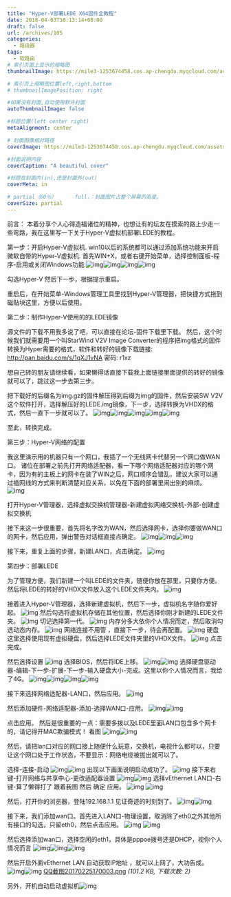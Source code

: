 ```yaml
---
title: "Hyper-V部署LEDE X64固件全教程"
date: 2018-04-03T10:13:14+08:00
draft: false
url: /archives/105
categories:
  - 路由器
tags:
  - 软路由
# 索引页面上显示的缩略图
thumbnailImage: https://mile3-1253674458.cos.ap-chengdu.myqcloud.com/assets/image/163005cu0jhjjydrhge70k.png

# 索引页上缩略图位置left,right,bottom
# thumbnailImagePosition: right

#如果没有封面,自动使用默许封面
autoThumbnailImage: false

#标题位置(left center right)
metaAlignment: center

# 封面图像相对路径
coverImage: https://mile3-1253674458.cos.ap-chengdu.myqcloud.com/assets/cover/2.jpg

#封面说明内容
coverCaption: "A beautiful cover"

#标题在封面内(in),还是封面外(out)
coverMeta: in

# partial（60％）		full，：封面图片占整个屏幕的高度。
coverSize: partial
---
```



前言：  本着分享个人心得造福诸位的精神，也想让有的坛友在摸索的路上少走一些弯路，我在这里写一下关于Hyper-V虚拟机部署LEDE的教程。

第一步：开启Hyper-V虚拟机.
   win10以后的系统都可以通过添加系统功能来开启微软自带的Hyper-V虚拟机.
  首先WIN+X，或者右键开始菜单，选择控制面板-程序-启用或关闭Windows功能 ![img](https://mile3-1253674458.cos.ap-chengdu.myqcloud.com/assets/image/144313wns4nm4rp7mk4pzp.png)![img](https://mile3-1253674458.cos.ap-chengdu.myqcloud.com/assets/image/https://mile3-1253674458.cos.ap-chengdu.myqcloud.com/assets/image//144313cjmk9tq6fm3qyvk1.png)![img](https://mile3-1253674458.cos.ap-chengdu.myqcloud.com/assets/image/144313bhycymt2hhmmyyh0.png)![img](https://mile3-1253674458.cos.ap-chengdu.myqcloud.com/assets/image/144314krgmrna3p6mmn6t6.png) 




勾选Hyper-V  然后下一步，根据提示重启。


重启后，在开始菜单-Windows管理工具里找到Hyper-V管理器，把快捷方式拖到磁贴块这里，方便以后使用。



第二步：制作Hyper-V使用的的LEDE镜像


源文件的下载不用我多说了吧，可以直接在论坛-固件下载里下载。
然后，这个时候我们就需要用一个叫StarWind V2V Image Converter的程序把img格式的固件转换为Hyper需要的格式，软件和转好的镜像下载链接: <http://pan.baidu.com/s/1qXJ1vNA> 密码: r1xz

想自己转的朋友请继续看，如果懒得话直接下载我上面链接里面提供的转好的镜像就可以了，跳过这一步去第三步。


把下载好的后缀名为img.gz的固件解压得到后缀为img的固件，然后安装SW V2V这个软件打开，选择解压好的LEDE.img镜像，下一步，选择转换为VHDX的格式，然后一直下一步就可以了。
![img](https://mile3-1253674458.cos.ap-chengdu.myqcloud.com/assets/image/151324qgs0a99ulrizmd09.png)![img](https://mile3-1253674458.cos.ap-chengdu.myqcloud.com/assets/image/151324g01h5u04mccc5l8h.png)![img](https://mile3-1253674458.cos.ap-chengdu.myqcloud.com/assets/image/151325cbaa2b2oeamauam6.png)![img](https://mile3-1253674458.cos.ap-chengdu.myqcloud.com/assets/image/151325kp3pcn73k73r69r5.png)![img](https://mile3-1253674458.cos.ap-chengdu.myqcloud.com/assets/image/151325kgqj7rg6xrhi9euo.png) 


至此，转换完成。

第三步：Hyper-V网络的配置


我这里演示用的机器只有一个网口，我插了一个无线网卡代替另一个网口做WAN口。
诸位在部署之前先打开网络适配器，看一下哪个网络适配器对应的哪个网卡，因为有的主板上的网卡在装了WIN之后，网口顺序会错乱，建议大家可以通过插网线的方式来判断清楚对应关系，以免在下面的部署里闹出别的麻烦。
![img](https://mile3-1253674458.cos.ap-chengdu.myqcloud.com/assets/image/152404ed2qi6qulvcqctlq.png)


打开Hyper-V管理器，选择虚拟交换机管理器-新建虚拟网络交换机-外部-创建虚拟交换机


接下来这一步很重要，首先将名字改为WAN，然后选择网卡，选择你要做WAN口的网卡，然后应用，弹出警告对话框直接点确定。
![img](https://mile3-1253674458.cos.ap-chengdu.myqcloud.com/assets/image/154444lnnffnmmn7lj3ihv.png)![img](https://mile3-1253674458.cos.ap-chengdu.myqcloud.com/assets/image/154445yiov8a2evkdkxksc.png)![img](https://mile3-1253674458.cos.ap-chengdu.myqcloud.com/assets/image/154448ta9opebhlo1obe7h.png) 


接下来，重复上面的步骤，新建LAN口，点击确定。
![img](https://mile3-1253674458.cos.ap-chengdu.myqcloud.com/assets/image/154706vyrdd62fmd4266pg.png) 



第四步：部署LEDE

为了管理方便，我们新建一个叫LEDE的文件夹，随便你放在那里，只要你方便。
然后将LEDE的转好的VHDX文件放入这个LEDE文件夹内。
![img](https://mile3-1253674458.cos.ap-chengdu.myqcloud.com/assets/image/154959nnv9v143zlrvu36m.png)

接着进入Hyper-V管理器，选择新建虚拟机，然后下一步，虚拟机名字随你爱好起。
![img](https://mile3-1253674458.cos.ap-chengdu.myqcloud.com/assets/image/155312c5zwamm7barf6v67.png)
然后勾选将虚拟机存储在其他位置，然后选择你刚才新建的LEDE文件夹。
![img](https://mile3-1253674458.cos.ap-chengdu.myqcloud.com/assets/image/155312q1163bg16mm53a5k.png)
切记选择第一代。
![img](https://mile3-1253674458.cos.ap-chengdu.myqcloud.com/assets/image/155312u2cff39hy4u8fhf9.png)
内存分多大依你个人情况而定，然后取消勾选动态内存。
![img](https://mile3-1253674458.cos.ap-chengdu.myqcloud.com/assets/image/155502hmr2co3hke218kdo.png)
网络连接不用管 ，直接下一步，待会再配置。
![img](https://mile3-1253674458.cos.ap-chengdu.myqcloud.com/assets/image/155548okkzrr3rj3jzsiju.png)
硬盘这里选择使用现有虚拟硬盘，然后选择LEDE文件夹里的VHDX文件。
![img](https://mile3-1253674458.cos.ap-chengdu.myqcloud.com/assets/image/155720a4p20seei0730er9.png)
点击完成。


然后选择设置
![img](https://mile3-1253674458.cos.ap-chengdu.myqcloud.com/assets/image/155832e79iz0p9wz9u9uu0.png)
选择BIOS，然后将IDE上移。
![img](https://mile3-1253674458.cos.ap-chengdu.myqcloud.com/assets/image/160009d6z44xcpp1zzlg66.png)![img](https://mile3-1253674458.cos.ap-chengdu.myqcloud.com/assets/image/160013j2n97ns81bl9928z.png) 
选择硬盘驱动器-编辑-下一步-扩展-下一步-输入硬盘大小-完成。这里以你个人情况而言，我给了4G。
![img](https://mile3-1253674458.cos.ap-chengdu.myqcloud.com/assets/image/160834fqhmnk7o6c7ete9j.png)![img](https://mile3-1253674458.cos.ap-chengdu.myqcloud.com/assets/image/160835xkp9rk992924akp4.png)![img](https://mile3-1253674458.cos.ap-chengdu.myqcloud.com/assets/image/160835b7gaj2hgxf76k5dl.png)![img](https://mile3-1253674458.cos.ap-chengdu.myqcloud.com/assets/image/161311iralb6q8yqvytevv.png) 

接下来选择网络适配器-LAN口，然后应用。
![img](https://mile3-1253674458.cos.ap-chengdu.myqcloud.com/assets/image/161809ollxxfl2exv2l9es.png) 

然后添加硬件-网络适配器-添加-选择WAN口-应用。
![img](https://mile3-1253674458.cos.ap-chengdu.myqcloud.com/assets/image/162618d6un7ztzqztpnuw6.png)![img](https://mile3-1253674458.cos.ap-chengdu.myqcloud.com/assets/image/162723hr7m527ezh5uxn2r.png) 

点击应用。
然后是很重要的一点：需要多拨以及LEDE里面LAN口包含多个网卡的，请记得开MAC欺骗模式！
看图
![img](https://mile3-1253674458.cos.ap-chengdu.myqcloud.com/assets/image/163005cu0jhjjydrhge70k.png)![img](https://mile3-1253674458.cos.ap-chengdu.myqcloud.com/assets/image/163006am3ciridcmqqd4q4.png) 


然后，请把lan口对应的网口接上随便什么玩意，交换机，电视什么都可以，只要让这个网口处于工作状态，不要显示：网络电缆被拔出就可以了。


选择-连接-启动
![img](https://mile3-1253674458.cos.ap-chengdu.myqcloud.com/assets/image/163655mwfityofk5i5g56i.png)![img](https://mile3-1253674458.cos.ap-chengdu.myqcloud.com/assets/image/163655nnwngqbrqe5zmr5b.png) 
出现以下画面说明启动成功了。
![img](https://mile3-1253674458.cos.ap-chengdu.myqcloud.com/assets/image/163754o9nteddetf9ctzte.png)
接下来右键-打开网络与共享中心-更改适配器设置
![img](https://mile3-1253674458.cos.ap-chengdu.myqcloud.com/assets/image/164036dkbwtnonocvntnot.png)![img](https://mile3-1253674458.cos.ap-chengdu.myqcloud.com/assets/image/164036g0ckpjccu6kmbvtc.png)
选择vEthernet LAN口-右键-算了懒得打了 跟着我图  然后 确定 应用。
![img](https://mile3-1253674458.cos.ap-chengdu.myqcloud.com/assets/image/164259cqwkwh4a27ca77z1.png) ![img](https://mile3-1253674458.cos.ap-chengdu.myqcloud.com/assets/image/164259ho8x02slhozh4xh0.png) 


然后，打开你的浏览器，登陆192.168.1.1   见证奇迹的时刻到了。
![img](https://mile3-1253674458.cos.ap-chengdu.myqcloud.com/assets/image/164854szd6ro86oooxz82c.png)![img](https://mile3-1253674458.cos.ap-chengdu.myqcloud.com/assets/image/164854ap0x0nec08ncp1du.png)



接下来，我们添加wan口。首先进入LAN口-物理设置，取消除了eth0之外其他所有接口的勾选，只留eth0，然后点击应用。
![img](https://mile3-1253674458.cos.ap-chengdu.myqcloud.com/assets/image/165816bpn5x96xp5sd605e.png)
![img](http:https://mile3-1253674458.cos.ap-chengdu.myqcloud.com/assets/image//image.koolshare.cn/attachment/forum/201702/25/165816s2tllnvyx8lmmkw8.png) 


然后选择添加wan口，选择空闲的eth1，具体是pppoe拨号还是DHCP，视你个人情况而言
![img](https://mile3-1253674458.cos.ap-chengdu.myqcloud.com/assets/image/165938lkquq9uuplgqupg6.png)![img](https://mile3-1253674458.cos.ap-chengdu.myqcloud.com/assets/image/165939qh51d33v1ph25zrd.png)![img](https://mile3-1253674458.cos.ap-chengdu.myqcloud.com/assets/image/165939n0mtmqkib3of0tot.png)

然后开启外面vEthernet LAN 自动获取IP地址 ，就可以上网了，大功告成。
![img](https://mile3-1253674458.cos.ap-chengdu.myqcloud.com/assets/image/170206vum7swsiq7m47aiu.png)![img](https://mile3-1253674458.cos.ap-chengdu.myqcloud.com/assets/image/170206vzgu2ih3tzaxavgh.png)
[QQ截图20170225170003.png](http://koolshare.cn/forum.php?mod=attachment&aid=MTM0MDgzfGYwMzZlNzQ2fDE1MjI3MjE2NDR8MTAxOTAyfDg0NzM1&nothumb=yes) *(101.2 KB, 下载次数: 2)*

另外，开机自动启动虚拟机![img](https://mile3-1253674458.cos.ap-chengdu.myqcloud.com/assets/image/170738ld4244zhfdp8dmve.png) 

